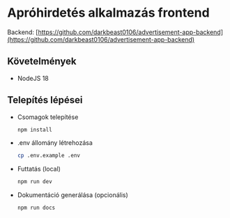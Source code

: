 # Apróhirdetés alkalmazás frontend

Backend: [https://github.com/darkbeast0106/advertisement-app-backend](https://github.com/darkbeast0106/advertisement-app-backend)

## Követelmények

- NodeJS 18

## Telepítés lépései

- Csomagok telepítése
  
  ```sh
  npm install
  ```

- .env állomány létrehozása
  
  ```sh
  cp .env.example .env
  ```

- Futtatás (local)
  
  ```sh
  npm run dev
  ```

- Dokumentáció generálása (opcionális)
  
  ```sh
  npm run docs
  ```
